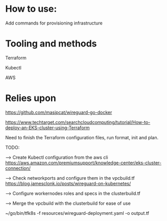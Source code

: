 # How to use: 

Add commands for provisioning infrastructure

# Tooling and methods 

Terraform 

Kubectl 

AWS  

# Relies upon 

https://github.com/masipcat/wireguard-go-docker

https://www.techtarget.com/searchcloudcomputing/tutorial/How-to-deploy-an-EKS-cluster-using-Terraform

Need to finish the Terraform configuration files, run format, init and plan. 

TODO: 

--> Create Kubectl configuration from the aws cli 
https://aws.amazon.com/premiumsupport/knowledge-center/eks-cluster-connection/

--> Check networkports and configure them in the vpcbuild.tf 
https://blog.jamesclonk.io/posts/wireguard-on-kubernetes/

--> Configure workernodes roles and specs in the clusterbuild.tf 

--> Merge the vpcbuild with the clusterbuild for ease of use 

~/go/bin/tfk8s -f resources/wireguard-deployment.yaml -o output.tf